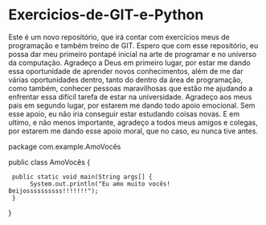 # Exercicios-de-GIT-e-Python
Este é um novo repositório, que irá contar com exercícios meus de programação e também treino de GIT.
Espero que com esse repositório, eu possa dar meu primeiro pontapé inicial na arte de programar e no universo da computação.
Agradeço a Deus em primeiro lugar, por estar me dando essa oportunidade de aprender novos conhecimentos, além de me dar várias oportunidades dentro, tanto do dentro da área de programação, como também, conhecer pessoas maravilhosas que estão me ajudando a enfrentar essa difícil tarefa de estar na universidade.
Agradeço aos meus pais em segundo lugar, por estarem me dando todo apoio emocional. Sem esse apoio, eu não iria conseguir estar estudando coisas novas.
E em ultimo, e não menos importante, agradeço a todos meus amigos e colegas, por estarem me dando esse apoio moral, que no caso, eu nunca tive antes.

package com.example.AmoVocês

public class AmoVocês {
     
     public static void main(String args[] {
          System.out.println("Eu amo muito vocês! Beijossssssssss!!!!!!!");
     }
}
